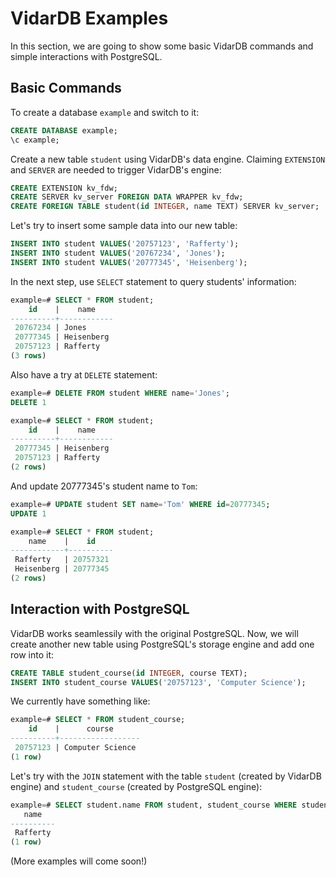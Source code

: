 # VidarDB Examples

In this section, we are going to show some basic VidarDB commands and simple interactions with PostgreSQL.

## Basic Commands

To create a database `example` and switch to it:

```sql
CREATE DATABASE example;
\c example;
```

Create a new table `student` using VidarDB's data engine. Claiming `EXTENSION` and `SERVER` are needed to trigger VidarDB's engine:

```sql
CREATE EXTENSION kv_fdw;
CREATE SERVER kv_server FOREIGN DATA WRAPPER kv_fdw;
CREATE FOREIGN TABLE student(id INTEGER, name TEXT) SERVER kv_server;
```

Let's try to insert some sample data into our new table:

```sql
INSERT INTO student VALUES('20757123', 'Rafferty');
INSERT INTO student VALUES('20767234', 'Jones');
INSERT INTO student VALUES('20777345', 'Heisenberg');
```

In the next step, use `SELECT` statement to query students' information:

```sql
example=# SELECT * FROM student;
    id    |    name    
----------+------------
 20767234 | Jones
 20777345 | Heisenberg
 20757123 | Rafferty
(3 rows)
```

Also have a try at `DELETE` statement:

```sql
example=# DELETE FROM student WHERE name='Jones';
DELETE 1

example=# SELECT * FROM student;
    id    |    name    
----------+------------
 20777345 | Heisenberg
 20757123 | Rafferty
(2 rows)
```

And update 20777345's student name to `Tom`:

```sql
example=# UPDATE student SET name='Tom' WHERE id=20777345;
UPDATE 1

example=# SELECT * FROM student;
    name    |    id    
------------+----------
 Rafferty   | 20757321
 Heisenberg | 20777345
(2 rows)
```

## Interaction with PostgreSQL

VidarDB works seamlessily with the original PostgreSQL. Now, we will create another new table using PostgreSQL's storage engine and add one row into it:

```sql
CREATE TABLE student_course(id INTEGER, course TEXT);
INSERT INTO student_course VALUES('20757123', 'Computer Science');
```

We currently have something like:

```sql
example=# SELECT * FROM student_course;
    id    |      course      
----------+------------------
 20757123 | Computer Science
(1 row)
```

Let's try with the `JOIN` statement with the table `student` (created by VidarDB engine) and `student_course` (created by PostgreSQL engine):

```sql
example=# SELECT student.name FROM student, student_course WHERE student.id = student_course.id;
   name   
----------
 Rafferty
(1 row)
```

(More examples will come soon!)
